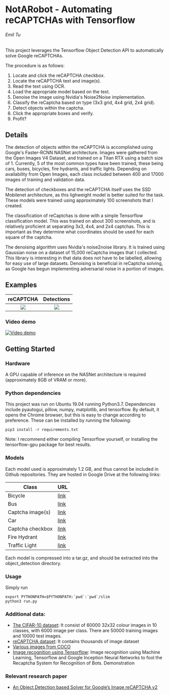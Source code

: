 # NotARobot - Automating reCAPTCHAs with Tensorflow
###### Emil Tu
This project leverages the Tensorflow Object Detection API to automatically solve Google reCAPTCHAs.

The procedure is as follows:

1. Locate and click the reCAPTCHA checkbox.
2. Locate the reCAPTCHA text and image(s).
3. Read the text using OCR.
4. Load the appropriate model based on the text.
5. Denoise the image using Nvidia's Noise2Noise implementation.
6. Classify the reCaptcha based on type (3x3 grid, 4x4 grid, 2x4 grid).
7. Detect objects within the captcha.
8. Click the appropriate boxes and verify.
9. Profit?

## Details
The detection of objects within the reCAPTCHA is accomplished using Google's Faster-RCNN NASNet architecture. Images were gathered from the Open Images V4 Dataset, and trained on a Titan RTX using a batch size of 1. Currently, 5 of the most common types have been trained, these being cars, buses, bicycles, fire hydrants, and traffic lights. Depending on availability from Open Images, each class included between 400 and 17000 images of training and validation data.

The detection of checkboxes and the reCAPTCHA itself uses the SSD Mobilenet architecture, as this lighweight model is better suited for the task. These models were trained using approximately 100 screenshots that I created.

The classification of reCaptchas is done with a simple Tensorflow classification model. This was trained on about 300 screenshots, and is relatively proficient at separating 3x3, 4x4, and 2x4 captchas. This is important as they determine what coordinates should be used for each square of the captcha.

The denoising algorithm uses Nvidia's noise2noise library. It is trained using Gaussian noise on a dataset of 15,000 reCaptcha images that I collected. This library is interesting in that data does not have to be labelled, allowing for easy use of large datasets. Denoising is beneficial in reCaptcha solving, as Google has begun implementing adversarial noise in a portion of images.

## Examples

reCAPTCHA         |  Detections
:-------------------------:|:-------------------------:
![](https://github.com/Possums/NotARobot/raw/master/img/captcha.png)  |  ![](https://github.com/Possums/NotARobot/raw/master/img/detections.png)

### Video demo
[![Video demo](http://img.youtube.com/vi/_OS5xOHxUtU/0.jpg)](http://www.youtube.com/watch?v=_OS5xOHxUtU "Video demo")

## Getting Started
### Hardware
A GPU capable of inference on the NASNet architecture is required (approximately 8GB of VRAM or more).

### Python dependencies
This project was run on Ubuntu 19.04 running Python3.7. Dependencies include pyautogui, pillow, numpy, matplotlib, and tensorflow. By default, it opens the Chrome browser, but this is easy to change according to preference. These can be installed by running the following:
```
pip3 install -r requirements.txt
```
Note: I recommend either compiling Tensorflow yourself, or installing the tensorflow-gpu package for best results.

### Models
Each model used is approximately 1.2 GB, and thus cannot be included in Github repositories. They are hosted in Google Drive at the following links:

|Class |	URL |
|-------------|-------------|
|Bicycle |	[link](https://drive.google.com/file/d/19dSW-_TfIY03s-0xjwmqQrlkjXy0dzcr/view?usp=sharing) |
|Bus | [link](https://drive.google.com/file/d/1fGFZpI3IsVIhW4bKc7_-UQjkHmYg_knv/view?usp=sharing) |
|Captcha image(s) |	[link](https://drive.google.com/file/d/1N0yMl2f5nT1eFTZvK6QpHQ33uexMeayM/view?usp=sharing) |
|Car	| [link](https://drive.google.com/file/d/1qUA0PRJmtNINpS7bdpT0wur19Fd1EKLN/view?usp=sharing) |
|Captcha checkbox	| [link](https://drive.google.com/file/d/11MIzTNSrGRU66Qws-EH0WfXEGVFssCCz/view?usp=sharing) |
|Fire Hydrant	| [link](https://drive.google.com/file/d/1pYbTFR2_XseQ937Yoeih93ediyZnifbu/view?usp=sharing) |
|Traffic Light	| [link](https://drive.google.com/file/d/1GC2LTI2U_nNlX08__HQ97V2QjgO00_Ey/view?usp=sharing) |

Each model is compressed into a tar.gz, and should be extracted into the object_detection directory.

### Usage

Simply run

```
export PYTHONPATH=$PYTHONPATH:`pwd`:`pwd`/slim
python3 run.py
```

### Additional data:
- [The CIFAR-10 dataset](https://www.cs.toronto.edu/~kriz/cifar.html): It consist of 60000 32x32 colour images in 10 classes, with 6000 image per class. There are 50000 training images and 10000 test images.
- [reCAPTCHA dataset](https://github.com/brian-the-dev/recaptcha-dataset): It contains thousands of image dataset
- [Various images from COCO](https://cocodataset.org/#download)
- [Image recognition using Tensorflow](https://github.com/alielabridi/Image-recognition-reCaptcha-TensorFlow): Image recognition using Machine Learning, Tensorflow and Google Inception Neural Networks to fool the Recaptcha System for Recognition of Bots. Demonstration

### Relevant research paper
- [An Object Detection based Solver for Google’s Image reCAPTCHA v2
](https://www.usenix.org/system/files/raid20-hossen.pdf)

